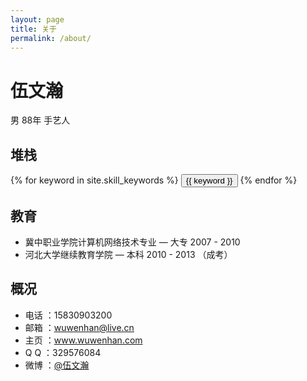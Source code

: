 ```yaml
---
layout: page
title: 关于
permalink: /about/
---
```


伍文瀚
===
男 88年 手艺人

## 堆栈
<div class="btn-inline">
{% for keyword in site.skill_keywords %} <button class="btn btn-outline" type="button">{{ keyword }}</button> {% endfor %}
</div>

## 教育
- 冀中职业学院计算机网络技术专业 — 大专 2007 - 2010
- 河北大学继续教育学院 — 本科 2010 - 2013 （成考）

## 概况

- 电话 ：15830903200
- 邮箱 ：wuwenhan@live.cn
- 主页 ：www.wuwenhan.com
- Q Q ：329576084
- 微博 ：[@伍文瀚](http://weibo.com/wenhando)

